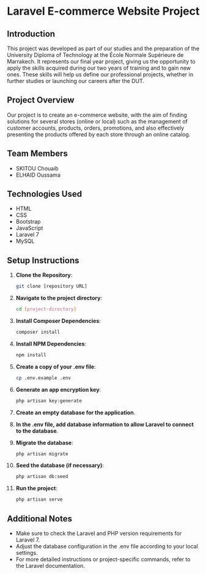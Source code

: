 
# Laravel E-commerce Website Project

## Introduction

This project was developed as part of our studies and the preparation of the University Diploma of Technology at the École Normale Supérieure de Marrakech. It represents our final year project, giving us the opportunity to apply the skills acquired during our two years of training and to gain new ones. These skills will help us define our professional projects, whether in further studies or launching our careers after the DUT.

## Project Overview

Our project is to create an e-commerce website, with the aim of finding solutions for several stores (online or local) such as the management of customer accounts, products, orders, promotions, and also effectively presenting the products offered by each store through an online catalog.

## Team Members

- SKITOU Chouaib
- ELHAID Oussama

## Technologies Used

- HTML
- CSS
- Bootstrap
- JavaScript
- Laravel 7
- MySQL

## Setup Instructions

1. **Clone the Repository**:
   ```bash
   git clone [repository URL]
   ```

2. **Navigate to the project directory**:
   ```bash
   cd [project-directory]
   ```

3. **Install Composer Dependencies**:
   ```bash
   composer install
   ```

4. **Install NPM Dependencies**:
   ```bash
   npm install
   ```

5. **Create a copy of your .env file**:
   ```bash
   cp .env.example .env
   ```

6. **Generate an app encryption key**:
   ```bash
   php artisan key:generate
   ```

7. **Create an empty database for the application**.

8. **In the .env file, add database information to allow Laravel to connect to the database**.

9. **Migrate the database**:
   ```bash
   php artisan migrate
   ```

10. **Seed the database (if necessary)**:
    ```bash
    php artisan db:seed
    ```

11. **Run the project**:
    ```bash
    php artisan serve
    ```

## Additional Notes

- Make sure to check the Laravel and PHP version requirements for Laravel 7.
- Adjust the database configuration in the .env file according to your local settings.
- For more detailed instructions or project-specific commands, refer to the Laravel documentation.
